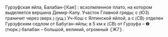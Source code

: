 ---
---

Гурзуфская яйла, Балабан-⟦Кая⟧
: всхолмленное плато, на котором выделяется вершина Демир-Капу. Участок Главной гряды; с ⦅ЮЗ⦆ граничит через ⦅верх.⦆ ⦅ущ.⦆ Уч-Кош с Ялтинской яйлой, а с ⦅СВ⦆ отделен Гурзуфским седлом от Бабуган-яйлы; в 5 км к ⦅СВ⦆ от Гурзуфа – ❷ ⦅тюрк.⦆ балабан – большой, великий, огромный ⦃Ж7⦄.
